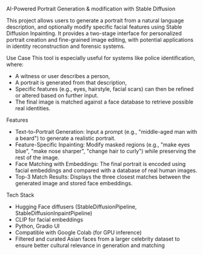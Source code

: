 AI-Powered Portrait Generation & modification with Stable Diffusion

This project allows users to generate a portrait from a natural language description, and optionally modify specific facial features using Stable Diffusion Inpainting. It provides a two-stage interface for personalized portrait creation and fine-grained image editing, with potential applications in identity reconstruction and forensic systems.

Use Case
This tool is especially useful for systems like police identification, where:
- A witness or user describes a person,
- A portrait is generated from that description,
- Specific features (e.g., eyes, hairstyle, facial scars) can then be refined or altered based on further input.
- The final image is matched against a face database to retrieve possible real identities.

Features
- Text-to-Portrait Generation: Input a prompt (e.g., "middle-aged man with a beard") to generate a realistic portrait.
- Feature-Specific Inpainting: Modify masked regions (e.g., "make eyes blue", "make nose sharper", "change hair to curly") while preserving the    rest of the image.
- Face Matching with Embeddings: The final portrait is encoded using facial embeddings and compared with a database of real human images.
- Top-3 Match Results: Displays the three closest matches between the generated image and stored face embeddings.

Tech Stack
- Hugging Face diffusers (StableDiffusionPipeline, StableDiffusionInpaintPipeline)
- CLIP for facial embeddings
- Python, Gradio UI
- Compatible with Google Colab (for GPU inference)
- Filtered and curated Asian faces from a larger celebrity dataset to ensure better cultural relevance in generation and matching
